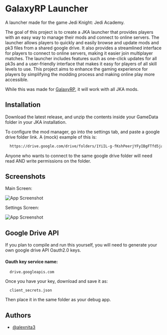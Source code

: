 # GalaxyRP Launcher

A launcher made for the game Jedi Knight: Jedi Academy. 

The goal of this project is to create a JKA launcher that provides players with an easy way to manage their mods and connect to online servers. The launcher allows players to quickly and easily browse and update mods and pk3 files from a shared google drive. It also provides a streamlined interface for players to connect to online servers, making it easier join multiplayer matches. The launcher includes features such as one-click updates for all pk3s and a user-friendly interface that makes it easy for players of all skill levels to use. This project aims to enhance the gaming experience for players by simplifying the modding process and making online play more accessible.

While this was made for [GalaxyRP](https://github.com/alexnita3/GalaxyRP), it will work with all JKA mods.


## Installation

Download the latest release, and unzip the contents inside your GameData folder in your JKA installation. 

To configure the mod manager, go into the settings tab, and paste a google drive folder link. A (mock) example of this is:

```bash
  https://drive.google.com/drive/folders/1YiIL-g-fKshPeerjYFyIBgFTfd5jaa3N
```

Anyone who wants to connect to the same google drive folder will need read AND write permissions on the folder.


## Screenshots

Main Screen:

![App Screenshot](https://i.imgur.com/hZMWuwV.png)

Settings Screen:

![App Screenshot](https://i.imgur.com/Ul0tqTA.png)


## Google Drive API

If you plan to compile and run this yourself, you will need to generate your own google drive API Oauth2.0 keys.

#### Oauth key service name:

```http
  drive.googleapis.com
```

Once you have your key, download and save it as:

```http
  client_secrets.json
```

Then place it in the same folder as your debug app.


## Authors

- [@alexnita3](https://github.com/alexnita3)